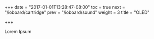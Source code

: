 +++
date = "2017-01-01T13:28:47-08:00"
toc = true
next = "/ioboard/cartridge"
prev = "/ioboard/sound"
weight = 3
title = "OLED"

+++

Lorem Ipsum
